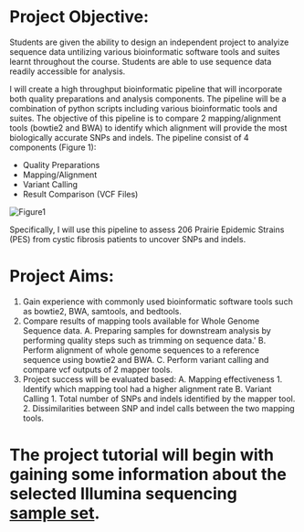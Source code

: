 # Project Objective:
Students are given the ability to design an independent project to analyize sequence data untilizing various bioinformatic software tools and suites learnt throughout the course. Students are able to use sequence data readily accessible for analysis.

I will create a high throughput bioinformatic pipeline that will incorporate both quality preparations and analysis components. The pipeline will be a combination of python scripts including various bioinformatic tools and suites. The objective of this pipeline is to compare 2 mapping/alignment tools (bowtie2 and BWA) to identify which alignment will provide the most biologically accurate SNPs and indels. 
The pipeline consist of 4 components (Figure 1):
 - Quality Preparations
 - Mapping/Alignment
 - Variant Calling
 - Result Comparison (VCF Files)
 
 ![Figure1](C:/Users/dance/Pictures/Figure1_Github_BIO709CourseProject.png?raw=true)

Specifically, I will use this pipeline to assess 206 Prairie Epidemic Strains (PES) from cystic fibrosis patients to uncover SNPs and indels.

# Project Aims:
1. Gain experience with commonly used bioinformatic software tools such as bowtie2, BWA, samtools, and bedtools.
2. Compare results of mapping tools available for Whole Genome Sequence data. 
	A. Preparing samples for downstream analysis by performing quality steps such as trimming on sequence data.'
	B. Perform alignment of whole genome sequences to a reference sequence using bowtie2 and BWA.
	C. Perform variant calling and compare vcf outputs of 2 mapper tools. 
3. Project success will be evaluated based:
	A. Mapping effectiveness
		1. Identify which mapping tool had a higher alignment rate
	B. Variant Calling
		1. Total number of SNPs and indels identified by the mapper tool.
		2. Dissimilarities between SNP and indel calls between the two mapping tools.

# The project tutorial will begin with gaining some information about the selected Illumina sequencing [sample set](https://github.com/rszymkiewicz/Comparison_of_Mappers/blob/master/2_Sample_Background.md).

